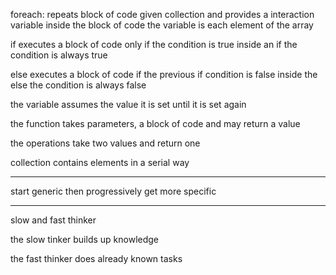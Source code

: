 foreach: repeats block of code given collection and provides a interaction variable
	inside the block of code the variable is each element of the array

if executes a block of code only if the condition is true
	inside an if the condition is always true

else executes a block of code if the previous if condition is false
	inside the else the condition is always false

the variable assumes the value it is set until it is set again

the function takes parameters, a block of code and may return a value

the operations take two values and return one 

collection contains elements in a serial way




______________________________________________________________________________


start generic then progressively get more specific


______________________________________________________________________________


slow and fast thinker

the slow tinker builds up knowledge

the fast thinker does already known tasks
